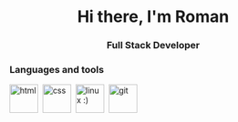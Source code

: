 <div id="header" align="center">
	<h1>Hi there, I'm Roman</h1>
	<h3>Full Stack Developer</h3>
</div>

### Languages and tools
<img src="https://cdn.jsdelivr.net/gh/devicons/devicon/icons/html5/html5-original.svg" title="html" width="50" height="50"/>&nbsp;
<img src="https://cdn.jsdelivr.net/gh/devicons/devicon/icons/css3/css3-original.svg" title="css" width="50" height="50"/>&nbsp;
<img src="https://cdn.jsdelivr.net/gh/devicons/devicon/icons/linux/linux-original.svg" title="linux :)" width="50" height="50"/>&nbsp;
<img src="https://cdn.jsdelivr.net/gh/devicons/devicon/icons/git/git-plain.svg" title="git" width="50" height="50"/>&nbsp;
<!--
**deminrdru/deminrdru** is a ✨ _special_ ✨ repository because its `README.md` (this file) appears on your GitHub profile.

Here are some ideas to get you started:

- 🔭 I’m currently working on ...
- 🌱 I’m currently learning ...
- 👯 I’m looking to collaborate on ...
- 🤔 I’m looking for help with ...
- 💬 Ask me about ...
- 📫 How to reach me: ...
- 😄 Pronouns: ...
- ⚡ Fun fact: ...
-->
